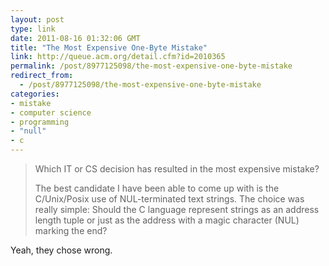 ```yaml
---
layout: post
type: link
date: 2011-08-16 01:32:06 GMT
title: "The Most Expensive One-Byte Mistake"
link: http://queue.acm.org/detail.cfm?id=2010365
permalink: /post/8977125098/the-most-expensive-one-byte-mistake
redirect_from: 
  - /post/8977125098/the-most-expensive-one-byte-mistake
categories:
- mistake
- computer science
- programming
- "null"
- c
---
```

<blockquote><p>Which IT or CS decision has resulted in the most expensive mistake?</p>
<p>The best candidate I have been able to come up with is the C/Unix/Posix use of NUL-terminated text strings. The choice was really simple: Should the C language represent strings as an address length tuple or just as the address with a magic character (NUL) marking the end?</p></blockquote>
<p>Yeah, they chose wrong.</p>